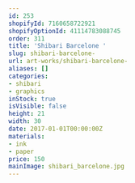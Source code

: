 ```yaml
---
id: 253
shopifyId: 7160658722921
shopifyOptionId: 41114783088745
order: 311
title: 'Shibari Barcelone '
slug: shibari-barcelone-
url: art-works/shibari-barcelone-
aliases: []
categories:
- shibari
- graphics
inStock: true
isVisible: false
height: 21
width: 30
date: 2017-01-01T00:00:00Z
materials:
- ink
- paper
price: 150
mainImage: shibari_barcelone.jpg
---
```

